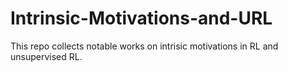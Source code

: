 # Intrinsic-Motivations-and-URL
This repo collects notable works on intrisic motivations in RL and unsupervised RL.

